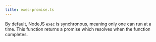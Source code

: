 ```yaml
---
title: exec-promise.ts
---
```


By default, NodeJS `exec` is synchronous, meaning only one can run at a time. This function returns a promise which resolves when the function completes.
